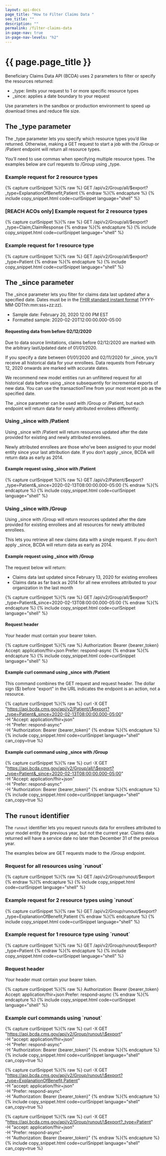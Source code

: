 ```yaml
---
layout: api-docs
page_title: "How to Filter Claims Data "
seo_title: ""
description: ""
permalink: /filter-claims-data
in-page-nav: true
in-page-nav-levels: "h2"
---
```


# {{ page.page_title }}

Beneficiary Claims Data API (BCDA) uses 2 parameters to filter or specify the resources returned: 

- _type: limits your request to 1 or more specific resource types
- _since: applies a date boundary to your request

Use parameters in the sandbox or production environment to speed up download times and reduce file size. 

## The _type parameter 

The _type parameter lets you specify which resource types you’d like returned. Otherwise, making a GET request to start a job with the /Group or /Patient endpoint will return all resource types.

You’ll need to use commas when specifying multiple resource types. The examples below are curl requests to /Group using _type. 

<h3 class="font-ui-sm">Example request for 2 resource types</h3>

<!-- snippet -->
{% capture curlSnippet %}{% raw %}
GET /api/v2/Group/all/$export?_type=ExplanationOfBenefit,Patient
{% endraw %}{% endcapture %}
{% include copy_snippet.html code=curlSnippet language="shell" %}

<h3 class="font-ui-sm">[REACH ACOs only] Example request for 2 resource types</h3>

<!-- snippet -->
{% capture curlSnippet %}{% raw %}
GET /api/v2/Group/all/$export?_type=Claim,ClaimResponse 
{% endraw %}{% endcapture %}
{% include copy_snippet.html code=curlSnippet language="shell" %}

<h3 class="font-ui-sm">Example request for 1 resource type</h3>

<!-- snippet -->
{% capture curlSnippet %}{% raw %}
GET /api/v2/Group/all/$export?_type=Patient
{% endraw %}{% endcapture %}
{% include copy_snippet.html code=curlSnippet language="shell" %}

## The _since parameter

The _since parameter lets you filter for claims data last updated after a specified date. Dates must be in the [FHIR standard instant format](https://www.hl7.org/fhir/datatypes.html#instant) (YYYY-MM-DDThh:mm:sss+zz:zz). 

- Sample date: February 20, 2020 12:00 PM EST
- Formatted sample: 2020-02-20T12:00:00.000-05:00

<div class="usa-alert usa-alert--warning">
    <div class="usa-alert__body">
        <h4 class="usa-alert__heading">Requesting data from before 02/12/2020</h4>
        <p class="usa-alert__text">Due to data source limitations, claims before 02/12/2020 are marked with the arbitrary lastUpdated date of 01/01/2020. </p>
        <p>If you specify a date between 01/01/2020 and 02/11/2020 for _since, you’ll receive all historical data for your enrollees. Data requests from February 12, 2020 onwards are marked with accurate dates.</p>
    </div>
</div>

We recommend new model entities run an unfiltered request for all historical data before using _since subsequently for incremental exports of new data. You can use the transactionTime from your most recent job as the specified date.

The _since parameter can be used with /Group or /Patient, but each endpoint will return data for newly attributed enrollees differently:

### Using _since with /Patient 

Using _since with /Patient will return resources updated after the date provided for existing and newly attributed enrollees. 

Newly attributed enrollees are those who’ve been assigned to your model entity since your last attribution date. If you don’t apply _since, BCDA will return data as early as 2014. 

#### Example request using _since with /Patient
<!-- snippet -->
{% capture curlSnippet %}{% raw %}
GET /api/v2/Patient/$export?_type=Patient&_since=2020-02-13T08:00:00.000-05:00
{% endraw %}{% endcapture %}
{% include copy_snippet.html code=curlSnippet language="shell" %}

### Using _since with /Group 

Using _since with /Group will return resources updated after the date provided for existing enrollees and all resources for newly attributed enrollees. 

This lets you retrieve all new claims data with a single request. If you don’t apply _since, BCDA will return data as early as 2014. 

#### Example request using _since with /Group

The request below will return: 

- Claims data last updated since February 13, 2020 for existing enrollees 
- Claims data as far back as 2014 for all new enrollees attributed to your organization in the last month
<!-- snippet -->
{% capture curlSnippet %}{% raw %}
GET /api/v2/Group/all/$export?_type=Patient&_since=2020-02-13T08:00:00.000-05:00
{% endraw %}{% endcapture %}
{% include copy_snippet.html code=curlSnippet language="shell" %}

#### Request header

Your header must contain your bearer token. 

<!-- snippet -->
{% capture curlSnippet %}{% raw %}
Authorization: Bearer {bearer_token}
Accept: application/fhir+json
Prefer: respond-async
{% endraw %}{% endcapture %}
{% include copy_snippet.html code=curlSnippet language="shell" %}

#### Example curl command using _since with /Patient

This command combines the GET request and request header. The dollar sign ($) before "export" in the URL indicates the endpoint is an action, not a resource.

<!-- snippet -->
{% capture curlSnippet %}{% raw %}
curl -X GET "https://api.bcda.cms.gov/api/v2/Patient/\$export?_type=Patient&_since=2020-02-13T08:00:00.000-05:00" \
    -H "Accept: application/fhir+json" \
    -H "Prefer: respond-async" \
    -H "Authorization: Bearer {bearer_token}"
{% endraw %}{% endcapture %}
{% include copy_snippet.html code=curlSnippet language="shell" can_copy=true %}

#### Example curl command using _since with /Group

<!-- snippet -->
{% capture curlSnippet %}{% raw %}
curl -X GET "https://api.bcda.cms.gov/api/v2/Group/all/\$export?_type=Patient&_since=2020-02-13T08:00:00.000-05:00" \
    -H "Accept: application/fhir+json" \
    -H "Prefer: respond-async" \
    -H "Authorization: Bearer {bearer_token}"
{% endraw %}{% endcapture %}
{% include copy_snippet.html code=curlSnippet language="shell" can_copy=true %}

## The `runout` identifier

The `runout` identifier lets you request runouts data for enrollees attributed to your model entity the previous year, but not the current year. Claims data returned will have a service date no later than December 31 of the previous year.

The examples below are GET requests made to the /Group endpoint. 

<h3 class="font-ui-sm">Request for all resources using `runout`</h3>

<!-- snippet -->
{% capture curlSnippet %}{% raw %}
GET /api/v2/Group/runout/$export
{% endraw %}{% endcapture %}
{% include copy_snippet.html code=curlSnippet language="shell" %}

<h3 class="font-ui-sm">Example request for 2 resource types using `runout`</h3>

<!-- snippet -->
{% capture curlSnippet %}{% raw %}
GET /api/v2/Group/runout/$export?_type=ExplanationOfBenefit,Patient
{% endraw %}{% endcapture %}
{% include copy_snippet.html code=curlSnippet language="shell" %}

<h3 class="font-ui-sm">Example request for 1 resource type using `runout`</h3>

<!-- snippet -->
{% capture curlSnippet %}{% raw %}
GET /api/v2/Group/runout/$export?_type=Patient
{% endraw %}{% endcapture %}
{% include copy_snippet.html code=curlSnippet language="shell" %}

<h3 class="font-ui-sm">Request header</h3>

Your header must contain your bearer token. 

<!-- snippet -->
{% capture curlSnippet %}{% raw %}
Authorization: Bearer {bearer_token}
Accept: application/fhir+json
Prefer: respond-async
{% endraw %}{% endcapture %}
{% include copy_snippet.html code=curlSnippet language="shell" %}

<h3 class="font-ui-sm">Example curl commands using `runout`</h3>

<!-- snippet -->
{% capture curlSnippet %}{% raw %}
curl -X GET "https://api.bcda.cms.gov/api/v2/Group/runout/\$export" \
    -H "accept: application/fhir+json" \
    -H "Prefer: respond-async" \
    -H "Authorization: Bearer {bearer_token}"
{% endraw %}{% endcapture %}
{% include copy_snippet.html code=curlSnippet language="shell" can_copy=true %}

<!-- snippet -->
{% capture curlSnippet %}{% raw %}
curl -X GET "https://api.bcda.cms.gov/api/v2/Group/runout/\$export?_type=ExplanationOfBenefit,Patient" \
    -H "accept: application/fhir+json" \
    -H "Prefer: respond-async" \
    -H "Authorization: Bearer {bearer_token}"
{% endraw %}{% endcapture %}
{% include copy_snippet.html code=curlSnippet language="shell" can_copy=true %}

<!-- snippet -->
{% capture curlSnippet %}{% raw %}
curl -X GET "https://api.bcda.cms.gov/api/v2/Group/runout/\$export?_type=Patient" \
    -H "accept: application/fhir+json" \
    -H "Prefer: respond-async" \
    -H "Authorization: Bearer {bearer_token}"
{% endraw %}{% endcapture %}
{% include copy_snippet.html code=curlSnippet language="shell" can_copy=true %}
